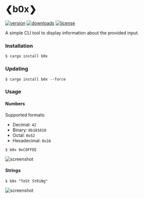 # ❮b0x❯

[![version][badges/version]][crates.io/b0x]
[![downloads][badges/downloads]][crates.io/b0x]
[![license][badges/license]][license]

A simple CLI tool to display information about the provided input.

### Installation
```console
$ cargo install b0x
```

### Updating
```console
$ cargo install b0x --force
```

### Usage
#### Numbers
Supported formats:
- Decimal: `42`
- Binary: `0b101010`
- Octal: `0o52`
- Hexadecimal: `0x2A`

```console
$ b0x 0xC0FFEE
```

![screenshot][demo-0xC0FFEE]

#### Strings

```console
$ b0x "TeSt StRiNg"
```

![screenshot][demo-string]

[crates.io/b0x]: https://crates.io/crates/b0x

[license]: https://github.com/u32i64/b0x/blob/master/LICENSE
[changelog]: https://github.com/u32i64/b0x/blob/master/CHANGELOG.md

[badges/version]: https://img.shields.io/crates/v/b0x.svg?style=for-the-badge
[badges/downloads]: https://img.shields.io/crates/d/b0x.svg?style=for-the-badge
[badges/license]: https://img.shields.io/crates/l/b0x.svg?style=for-the-badge

[demo-0xC0FFEE]: https://raw.githubusercontent.com/u32i64/b0x/master/img/0xc0ffee.png
[demo-string]: https://raw.githubusercontent.com/u32i64/b0x/master/img/string.png